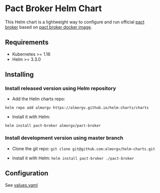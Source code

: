 # Pact Broker Helm Chart

This Helm chart is a lightweight way to configure and run official
[pact broker](https://github.com/pact-foundation/pact_broker)
based on [pact broker docker image](https://github.com/pact-foundation/pact-broker-docker).

## Requirements

* Kubernetes >= 1.16
* Helm >= 3.3.0

## Installing

### Install released version using Helm repository

* Add the Helm charts repo:
```
helm repo add almorgv https://almorgv.github.io/helm-charts/charts
```

* Install it with Helm:
```
helm install pact-broker almorgv/pact-broker
```

### Install development version using master branch

* Clone the git repo: `git clone git@github.com:almorgv/helm-charts.git`

* Install it with Helm: `helm install pact-broker ./pact-broker`

## Configuration

See [values.yaml](./values.yaml)
